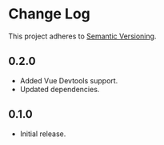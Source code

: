 # Change Log
This project adheres to [Semantic Versioning](http://semver.org/).

## 0.2.0
* Added Vue Devtools support.
* Updated dependencies.

## 0.1.0
* Initial release.

